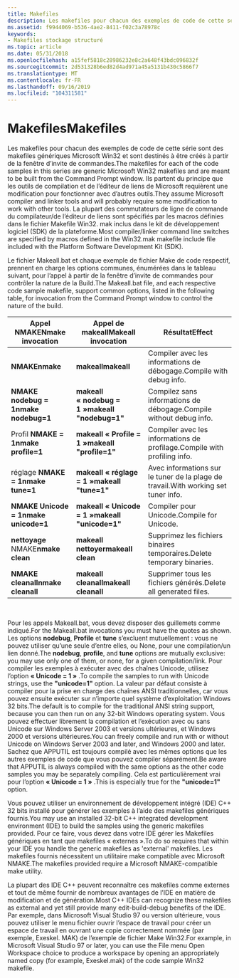 ```yaml
---
title: Makefiles
description: Les makefiles pour chacun des exemples de code de cette série sont des makefiles génériques Microsoft Win32 et sont destinés à être créés à partir de la fenêtre d’invite de commandes.
ms.assetid: f9944069-b536-4ae2-8411-f02c3a78978c
keywords:
- Makefiles stockage structuré
ms.topic: article
ms.date: 05/31/2018
ms.openlocfilehash: a15fef5818c28986232e8c2a648f43bdc096832f
ms.sourcegitcommit: 2d531328b6ed82d4ad971a45a5131b430c5866f7
ms.translationtype: MT
ms.contentlocale: fr-FR
ms.lasthandoff: 09/16/2019
ms.locfileid: "104311581"
---
```

# <a name="makefiles"></a><span data-ttu-id="dcee8-104">Makefiles</span><span class="sxs-lookup"><span data-stu-id="dcee8-104">Makefiles</span></span>

<span data-ttu-id="dcee8-105">Les makefiles pour chacun des exemples de code de cette série sont des makefiles génériques Microsoft Win32 et sont destinés à être créés à partir de la fenêtre d’invite de commandes.</span><span class="sxs-lookup"><span data-stu-id="dcee8-105">The makefiles for each of the code samples in this series are generic Microsoft Win32 makefiles and are meant to be built from the Command Prompt window.</span></span> <span data-ttu-id="dcee8-106">Ils partent du principe que les outils de compilation et de l’éditeur de liens de Microsoft requièrent une modification pour fonctionner avec d’autres outils.</span><span class="sxs-lookup"><span data-stu-id="dcee8-106">They assume Microsoft compiler and linker tools and will probably require some modification to work with other tools.</span></span> <span data-ttu-id="dcee8-107">La plupart des commutateurs de ligne de commande du compilateur/de l’éditeur de liens sont spécifiés par les macros définies dans le fichier Makefile Win32. mak inclus dans le kit de développement logiciel (SDK) de la plateforme.</span><span class="sxs-lookup"><span data-stu-id="dcee8-107">Most compiler/linker command line switches are specified by macros defined in the Win32.mak makefile include file included with the Platform Software Development Kit (SDK).</span></span>

<span data-ttu-id="dcee8-108">Le fichier Makeall.bat et chaque exemple de fichier Make de code respectif, prennent en charge les options communes, énumérées dans le tableau suivant, pour l’appel à partir de la fenêtre d’invite de commandes pour contrôler la nature de la Build.</span><span class="sxs-lookup"><span data-stu-id="dcee8-108">The Makeall.bat file, and each respective code sample makefile, support common options, listed in the following table, for invocation from the Command Prompt window to control the nature of the build.</span></span>



| <span data-ttu-id="dcee8-109">Appel NMAKE</span><span class="sxs-lookup"><span data-stu-id="dcee8-109">Nmake invocation</span></span>        | <span data-ttu-id="dcee8-110">Appel de makeall</span><span class="sxs-lookup"><span data-stu-id="dcee8-110">Makeall invocation</span></span>          | <span data-ttu-id="dcee8-111">Résultat</span><span class="sxs-lookup"><span data-stu-id="dcee8-111">Effect</span></span>                       |
|-------------------------|-----------------------------|------------------------------|
| <span data-ttu-id="dcee8-112">**NMAKE**</span><span class="sxs-lookup"><span data-stu-id="dcee8-112">**nmake**</span></span>               | <span data-ttu-id="dcee8-113">**makeall**</span><span class="sxs-lookup"><span data-stu-id="dcee8-113">**makeall**</span></span>                 | <span data-ttu-id="dcee8-114">Compiler avec les informations de débogage.</span><span class="sxs-lookup"><span data-stu-id="dcee8-114">Compile with debug info.</span></span>     |
| <span data-ttu-id="dcee8-115">**NMAKE** **nodebug = 1**</span><span class="sxs-lookup"><span data-stu-id="dcee8-115">**nmake** **nodebug=1**</span></span> | <span data-ttu-id="dcee8-116">**makeall** **« nodebug = 1 »**</span><span class="sxs-lookup"><span data-stu-id="dcee8-116">**makeall** **"nodebug=1"**</span></span> | <span data-ttu-id="dcee8-117">Compilez sans informations de débogage.</span><span class="sxs-lookup"><span data-stu-id="dcee8-117">Compile without debug info.</span></span>  |
| <span data-ttu-id="dcee8-118">Profil **NMAKE** **= 1**</span><span class="sxs-lookup"><span data-stu-id="dcee8-118">**nmake** **profile=1**</span></span> | <span data-ttu-id="dcee8-119">**makeall** **« Profile = 1 »**</span><span class="sxs-lookup"><span data-stu-id="dcee8-119">**makeall** **"profile=1"**</span></span> | <span data-ttu-id="dcee8-120">Compiler avec les informations de profilage.</span><span class="sxs-lookup"><span data-stu-id="dcee8-120">Compile with profiling info.</span></span> |
| <span data-ttu-id="dcee8-121">réglage **NMAKE** **= 1**</span><span class="sxs-lookup"><span data-stu-id="dcee8-121">**nmake** **tune=1**</span></span>    | <span data-ttu-id="dcee8-122">**makeall** **« réglage = 1 »**</span><span class="sxs-lookup"><span data-stu-id="dcee8-122">**makeall** **"tune=1"**</span></span>    | <span data-ttu-id="dcee8-123">Avec informations sur le tuner de la plage de travail.</span><span class="sxs-lookup"><span data-stu-id="dcee8-123">With working set tuner info.</span></span> |
| <span data-ttu-id="dcee8-124">**NMAKE** **Unicode = 1**</span><span class="sxs-lookup"><span data-stu-id="dcee8-124">**nmake** **unicode=1**</span></span> | <span data-ttu-id="dcee8-125">**makeall** **« Unicode = 1 »**</span><span class="sxs-lookup"><span data-stu-id="dcee8-125">**makeall** **"unicode=1"**</span></span> | <span data-ttu-id="dcee8-126">Compiler pour Unicode.</span><span class="sxs-lookup"><span data-stu-id="dcee8-126">Compile for Unicode.</span></span>         |
| <span data-ttu-id="dcee8-127"> **nettoyage** NMAKE</span><span class="sxs-lookup"><span data-stu-id="dcee8-127">**nmake** **clean**</span></span>     | <span data-ttu-id="dcee8-128">**makeall** **nettoyer**</span><span class="sxs-lookup"><span data-stu-id="dcee8-128">**makeall** **clean**</span></span>       | <span data-ttu-id="dcee8-129">Supprimez les fichiers binaires temporaires.</span><span class="sxs-lookup"><span data-stu-id="dcee8-129">Delete temporary binaries.</span></span>   |
| <span data-ttu-id="dcee8-130">**NMAKE** **cleanall**</span><span class="sxs-lookup"><span data-stu-id="dcee8-130">**nmake** **cleanall**</span></span>  | <span data-ttu-id="dcee8-131">**makeall** **cleanall**</span><span class="sxs-lookup"><span data-stu-id="dcee8-131">**makeall** **cleanall**</span></span>    | <span data-ttu-id="dcee8-132">Supprimer tous les fichiers générés.</span><span class="sxs-lookup"><span data-stu-id="dcee8-132">Delete all generated files.</span></span>  |



 

<span data-ttu-id="dcee8-133">Pour les appels Makeall.bat, vous devez disposer des guillemets comme indiqué.</span><span class="sxs-lookup"><span data-stu-id="dcee8-133">For the Makeall.bat invocations you must have the quotes as shown.</span></span> <span data-ttu-id="dcee8-134">Les options **nodebug**, **Profile** et **tune** s’excluent mutuellement : vous ne pouvez utiliser qu’une seule d’entre elles, ou None, pour une compilation/un lien donné.</span><span class="sxs-lookup"><span data-stu-id="dcee8-134">The **nodebug**, **profile**, and **tune** options are mutually exclusive: you may use only one of them, or none, for a given compilation/link.</span></span> <span data-ttu-id="dcee8-135">Pour compiler les exemples à exécuter avec des chaînes Unicode, utilisez l’option **« Unicode = 1 »** .</span><span class="sxs-lookup"><span data-stu-id="dcee8-135">To compile the samples to run with Unicode strings, use the **"unicode=1"** option.</span></span> <span data-ttu-id="dcee8-136">La valeur par défaut consiste à compiler pour la prise en charge des chaînes ANSI traditionnelles, car vous pouvez ensuite exécuter sur n’importe quel système d’exploitation Windows 32 bits.</span><span class="sxs-lookup"><span data-stu-id="dcee8-136">The default is to compile for the traditional ANSI string support, because you can then run on any 32-bit Windows operating system.</span></span> <span data-ttu-id="dcee8-137">Vous pouvez effectuer librement la compilation et l’exécution avec ou sans Unicode sur Windows Server 2003 et versions ultérieures, et Windows 2000 et versions ultérieures.</span><span class="sxs-lookup"><span data-stu-id="dcee8-137">You can freely compile and run with or without Unicode on Windows Server 2003 and later, and Windows 2000 and later.</span></span> <span data-ttu-id="dcee8-138">Sachez que APPUTIL est toujours compilé avec les mêmes options que les autres exemples de code que vous pouvez compiler séparément.</span><span class="sxs-lookup"><span data-stu-id="dcee8-138">Be aware that APPUTIL is always compiled with the same options as the other code samples you may be separately compiling.</span></span> <span data-ttu-id="dcee8-139">Cela est particulièrement vrai pour l’option **« Unicode = 1 »** .</span><span class="sxs-lookup"><span data-stu-id="dcee8-139">This is especially true for the **"unicode=1"** option.</span></span>

<span data-ttu-id="dcee8-140">Vous pouvez utiliser un environnement de développement intégré (IDE) C++ 32 bits installé pour générer les exemples à l’aide des makefiles génériques fournis.</span><span class="sxs-lookup"><span data-stu-id="dcee8-140">You may use an installed 32-bit C++ integrated development environment (IDE) to build the samples using the generic makefiles provided.</span></span> <span data-ttu-id="dcee8-141">Pour ce faire, vous devez dans votre IDE gérer les Makefiles génériques en tant que makefiles « externes ».</span><span class="sxs-lookup"><span data-stu-id="dcee8-141">To do so requires that within your IDE you handle the generic makefiles as 'external' makefiles.</span></span> <span data-ttu-id="dcee8-142">Les makefiles fournis nécessitent un utilitaire make compatible avec Microsoft NMAKE.</span><span class="sxs-lookup"><span data-stu-id="dcee8-142">The makefiles provided require a Microsoft NMAKE-compatible make utility.</span></span>

<span data-ttu-id="dcee8-143">La plupart des IDE C++ peuvent reconnaître ces makefiles comme externes et tout de même fournir de nombreux avantages de l’IDE en matière de modification et de génération.</span><span class="sxs-lookup"><span data-stu-id="dcee8-143">Most C++ IDEs can recognize these makefiles as external and yet still provide many edit-build-debug benefits of the IDE.</span></span> <span data-ttu-id="dcee8-144">Par exemple, dans Microsoft Visual Studio 97 ou version ultérieure, vous pouvez utiliser le menu fichier ouvrir l’espace de travail pour créer un espace de travail en ouvrant une copie correctement nommée (par exemple, Exeskel. MAK) de l’exemple de fichier Make Win32.</span><span class="sxs-lookup"><span data-stu-id="dcee8-144">For example, in Microsoft Visual Studio 97 or later, you can use the File menu Open Workspace choice to produce a workspace by opening an appropriately named copy (for example, Exeskel.mak) of the code sample Win32 makefile.</span></span>

 

 





